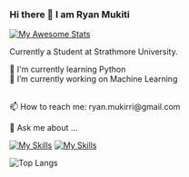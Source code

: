 ### Hi there 👋 I am Ryan Mukiti

[![My Awesome Stats](https://awesome-github-stats.azurewebsites.net/user-stats/Mukiti-Ryan?cardType=github&theme=github-dark)](https://git.io/awesome-stats-card)

Currently a Student at Strathmore University.

🌱 I'm currently learning Python
<br>
🔭 I’m currently working on Machine Learning

<br>
📫 How to reach me: ryan.mukirri@gmail.com


💬 Ask me about ...

[![My Skills](https://skillicons.dev/icons?i=js,html,css,java,python,Docker,Figma,springboot,Django,streamlit)](https://skillicons.dev)
[![My Skills](https://skillicons.dev/icons?i=js,html,css,docker,figma,java,python&perline=4)](https://skillicons.dev)

![Top Langs](https://github-readme-stats.vercel.app/api/top-langs/?username=Mukiti-Ryan&theme=github-dark)

<!--
**Mukiti-Ryan/Mukiti-Ryan** is a ✨ _special_ ✨ repository because its `README.md` (this file) appears on your GitHub profile.
Here are some ideas to get you started:
My name is Ryan Mukiti.
- 🔭 I’m currently working on ...
- 🌱 I’m currently learning ...
- 👯 I’m looking to collaborate on ...
- 🤔 I’m looking for help with ...
- 💬 Ask me about ...
- 📫 How to reach me: ...
- 😄 Pronouns: ...
- ⚡ Fun fact: ...
-->
